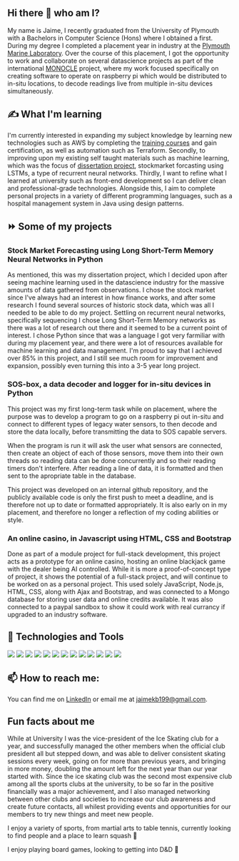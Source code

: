 ## Hi there 👋 who am I?

My name is Jaime, I recently graduated from the University of Plymouth with a Bachelors in Computer Science (Hons) where I obtained a first. During my degree I completed a placement year in industry at the [Plymouth Marine Laboratory](https://www.pml.ac.uk/). Over the course of this placement, I got the opportunity to work and collaborate on several datascience projects as part of the international [MONOCLE](https://www.pml.ac.uk/Research/Projects/MONOCLE) project, where my work focused specifically on creating software to operate on raspberry pi which would be distributed to in-situ locations, to decode readings live from multiple in-situ devices simultaneously.

## ✍️ What I'm learning

I'm currently interested in expanding my subject knowledge by learning new technologies such as AWS by completing the [training courses](https://www.aws.training/) and gain certification, as well as automation such as Terraform. Secondly, to improving upon my existing self taught materials such as machine learning, which was the focus of [dissertation project](https://github.com/JaimeKB/Stock-Market-Prediction-using-LSTM-NN), stockmarket forcasting using LSTMs, a type of recurrent neural networks. Thirdly, I want to refine what I learned at university such as front-end development so I can deliver clean and professional-grade technologies. Alongside this, I aim to complete personal projects in a variety of different programming languages, such as a hospital management system in Java using design patterns.

## ⏩ Some of my projects

### Stock Market Forecasting using Long Short-Term Memory Neural Networks in Python

As mentioned, this was my dissertation project, which I decided upon after seeing machine learning used in the datascience industry for the massive amounts of data gathered from observations. I chose the stock market since I've always had an interest in how finance works, and after some research I found several sources of historic stock data, which was all I needed to be able to do my project. Settling on recurrent neural networks, specifically sequencing I chose Long Short-Term Memory networks as there was a lot of research out there and it seemed to be a current point of interest. I chose Python since that was a language I got very farmiliar with during my placement year, and there were a lot of resources available for machine learning and data management. I'm proud to say that I achieved over 85% in this project, and I still see much room for improvement and expansion, possibly even turning this into a 3-5 year long project.

### SOS-box, a data decoder and logger for in-situ devices in Python

This project was my first long-term task while on placement, where the purpose was to develop a program to go on a raspberry pi out in-situ and connect to different types of legacy water sensors, to then decode and store the data locally, before transmitting the data to SOS capable servers.

When the program is run it will ask the user what sensors are connected, then create an object of each of those sensors, move them into their own threads so reading data can be done concurrently and so their reading timers don't interfere. After reading a line of data, it is formatted and then sent to the apropriate table in the database.

This project was developed on an internal github repository, and the publicly available code is only the first push to meet a deadline, and is therefore not up to date or formatted appropriately. It is also early on in my placement, and therefore no longer a reflection of my coding abilities or style.

### An online casino, in Javascript using HTML, CSS and Bootstrap

Done as part of a module project for full-stack development, this project acts as a prototype for an online casino, hosting an online blackjack game with the dealer being AI controlled. While it is more a proof-of-concept type of project, it shows the potential of a full-stack project, and will continue to be worked on as a personal project. This used solely JavaScript, Node.js, HTML, CSS, along with Ajax and Bootstrap, and was connected to a Mongo database for storing user data and online credits available. It was also connected to a paypal sandbox to show it could work with real currancy if upgraded to an industry software.

## 🔧 Technologies and Tools

![](https://img.shields.io/badge/OS-Linux-informational?style=flat&logo=<LOGO_NAME>&logoColor=white&color=2bbc8a) ![](https://img.shields.io/badge/OS-Windows-informational?style=flat&logo=<LOGO_NAME>&logoColor=white&color=2bbc8a) ![](https://img.shields.io/badge/Code-Python-informational?style=flat&logo=<LOGO_NAME>&logoColor=white&color=2bbc8a) ![](https://img.shields.io/badge/Code-JavaScript-informational?style=flat&logo=<LOGO_NAME>&logoColor=white&color=2bbc8a) ![](https://img.shields.io/badge/Code-Java-informational?style=flat&logo=<LOGO_NAME>&logoColor=white&color=2bbc8a) ![](https://img.shields.io/badge/Code-VB.NET-informational?style=flat&logo=<LOGO_NAME>&logoColor=white&color=2bbc8a) ![](https://img.shields.io/badge/Code-C_Sharp-informational?style=flat&logo=<LOGO_NAME>&logoColor=white&color=2bbc8a)
 ![](https://img.shields.io/badge/Code-C-informational?style=flat&logo=<LOGO_NAME>&logoColor=white&color=2bbc8a)  ![](https://img.shields.io/badge/Code-Assembly-informational?style=flat&logo=<LOGO_NAME>&logoColor=white&color=2bbc8a)  ![](https://img.shields.io/badge/Query_Language-SQL-informational?style=flat&logo=<LOGO_NAME>&logoColor=white&color=2bbc8a) ![](https://img.shields.io/badge/Markup_Language-HTML-informational?style=flat&logo=<LOGO_NAME>&logoColor=white&color=2bbc8a) ![](https://img.shields.io/badge/Style_sheet_Language-CSS-informational?style=flat&logo=<LOGO_NAME>&logoColor=white&color=2bbc8a) ![](https://img.shields.io/badge/Device-Raspberry_Pi-informational?style=flat&logo=<LOGO_NAME>&logoColor=white&color=2bbc8a)


## 📫 How to reach me:

<!-- Actual text -->

You can find me on [LinkedIn]() or email me at jaimekb199@gmail.com.

## Fun facts about me 

While at University I was the vice-president of the Ice Skating club for a year, and successfully managed the other members when the official club president all but stepped down, and was able to deliver consistent skating sessions every week, going on for more than previous years, and bringing in more money, doubling the amount left for the next year than our year started with. Since the ice skating club was the second most expensive club among all the sports clubs at the university, to be so far in the positive financially was a major achievement, and I also managed networking between other clubs and societies to increase our club awareness and create future contacts, all whilest providing events and opportunities for our members to try new things and meet new people.

I enjoy a variety of sports, from martial arts to table tennis, currently looking to find people and a place to learn squash 🎾

I enjoy playing board games, looking to getting into D&D 🎲 
